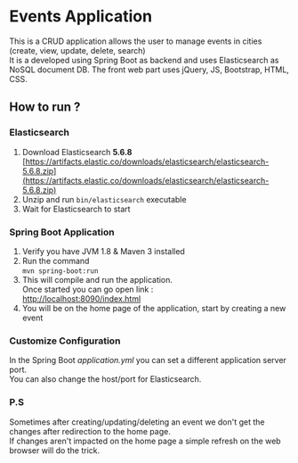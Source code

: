 # Events Application
This is a CRUD application allows the user to manage events in cities (create, view, update, delete, search)  
It is a developed using Spring Boot as backend and uses Elasticsearch as NoSQL document DB.
The front web part uses jQuery, JS, Bootstrap, HTML, CSS.

## How to run ?
### Elasticsearch
1. Download Elasticsearch **5.6.8**  
[https://artifacts.elastic.co/downloads/elasticsearch/elasticsearch-5.6.8.zip](https://artifacts.elastic.co/downloads/elasticsearch/elasticsearch-5.6.8.zip)
2. Unzip and run ```bin/elasticsearch``` executable
3. Wait for Elasticsearch to start  

### Spring Boot Application
1. Verify you have JVM 1.8 & Maven 3 installed
2. Run the command  
 ```mvn spring-boot:run``` 
3. This will compile and run the application.  
Once started you can go open link :  
 [http://localhost:8090/index.html](http://localhost:8090/index.html)
4. You will be on the home page of the application, start by creating a new event

### Customize Configuration
In the Spring Boot *application.yml* you can set a different application server port.     
You can also change the host/port for Elasticsearch.

### P.S
Sometimes after creating/updating/deleting an event we don't get the changes after redirection to the home page.  
If changes aren't impacted on the home page a simple refresh on the web browser will do the trick.


     
